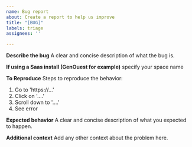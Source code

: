 ```yaml
---
name: Bug report
about: Create a report to help us improve
title: "[BUG]"
labels: triage
assignees: ''

---
```


**Describe the bug**
A clear and concise description of what the bug is.

**If using a Saas install (GenOuest for example)**
specify your space name

**To Reproduce**
Steps to reproduce the behavior:
1. Go to 'https://...'
2. Click on '....'
3. Scroll down to '....'
4. See error

**Expected behavior**
A clear and concise description of what you expected to happen.

**Additional context**
Add any other context about the problem here.
